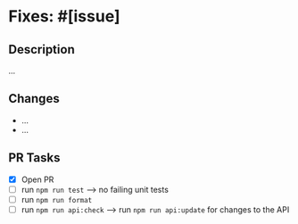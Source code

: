 # Fixes: #[issue]

## Description

...

## Changes

- ...
- ...

## PR Tasks

- [x] Open PR
- [ ] run `npm run test` --> no failing unit tests
- [ ] run `npm run format`
- [ ] run `npm run api:check` --> run `npm run api:update` for changes to the API

